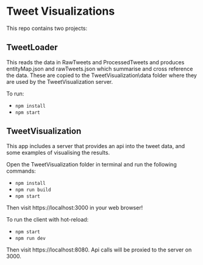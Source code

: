 # Tweet Visualizations

This repo contains two projects:

## TweetLoader

This reads the data in RawTweets and ProcessedTweets and produces entityMap.json and rawTweets.json which summarise and cross reference the data.  These are copied to the TweetVisualization\data folder where they are used by the TweetVisualization server.

To run:
* `npm install`
* `npm start`

## TweetVisualization

This app includes a server that provides an api into the tweet data, and some examples of visualising the results.

Open the TweetVisualization folder in terminal and run the following commands:

* `npm install`
* `npm run build`
* `npm start`

Then visit https://localhost:3000 in your web browser!

To run the client with hot-reload:
* `npm start`
* `npm run dev`

Then visit https://localhost:8080.  Api calls will be proxied to the server on 3000.

